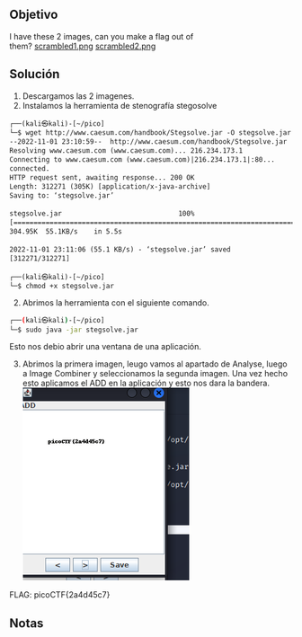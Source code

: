 ## Objetivo
I have these 2 images, can you make a flag out of them? [scrambled1.png](https://mercury.picoctf.net/static/49743139fb7c10765dbf462d40987d2a/scrambled1.png) [scrambled2.png](https://mercury.picoctf.net/static/49743139fb7c10765dbf462d40987d2a/scrambled2.png)

## Solución
1. Descargamos las 2 imagenes.
2. Instalamos la herramienta de stenografía stegosolve
``` shell
┌──(kali㉿kali)-[~/pico]
└─$ wget http://www.caesum.com/handbook/Stegsolve.jar -O stegsolve.jar
--2022-11-01 23:10:59--  http://www.caesum.com/handbook/Stegsolve.jar
Resolving www.caesum.com (www.caesum.com)... 216.234.173.1
Connecting to www.caesum.com (www.caesum.com)|216.234.173.1|:80... connected.
HTTP request sent, awaiting response... 200 OK
Length: 312271 (305K) [application/x-java-archive]
Saving to: ‘stegsolve.jar’

stegsolve.jar                             100%[====================================================================================>] 304.95K  55.1KB/s    in 5.5s    

2022-11-01 23:11:06 (55.1 KB/s) - ‘stegsolve.jar’ saved [312271/312271]

┌──(kali㉿kali)-[~/pico]
└─$ chmod +x stegsolve.jar
```

2. Abrimos la herramienta con el siguiente comando.
``` bash
┌──(kali㉿kali)-[~/pico]
└─$ sudo java -jar stegsolve.jar
```
Esto nos debio abrir una ventana de una aplicación.

3. Abrimos la primera imagen, leugo vamos al apartado de Analyse, luego a Image Combiner y seleccionamos la segunda imagen. Una vez hecho esto aplicamos el ADD en la aplicación y esto nos dara la bandera.
![IMG40.png](../../imgRes/IMG40.png)

FLAG: picoCTF{2a4d45c7}
## Notas